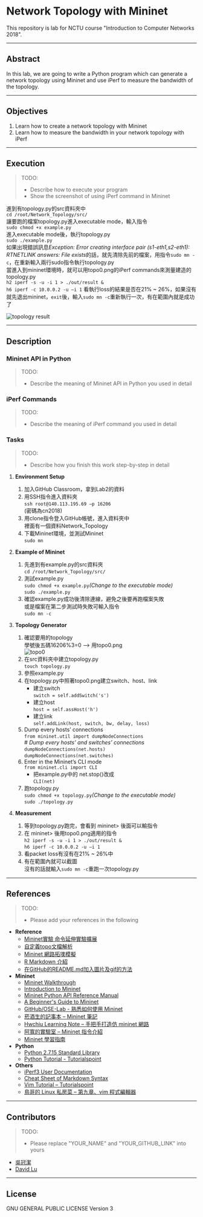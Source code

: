 # Network Topology with Mininet

This repository is lab for NCTU course "Introduction to Computer Networks 2018".

---
## Abstract

In this lab, we are going to write a Python program which can generate a network topology using Mininet and use iPerf to measure the bandwidth of the topology.

---
## Objectives

1. Learn how to create a network topology with Mininet
2. Learn how to measure the bandwidth in your network topology with iPerf

---
## Execution

> TODO: 
> * Describe how to execute your program
> * Show the screenshot of using iPerf command in Mininet

進到有topology.py的src資料夾中  
`cd /root/Network_Topology/src/`  
讓要跑的檔案topology.py進入executable mode，輸入指令  
`sudo chmod +x example.py`  
進入executable mode後，執行topology.py  
`sudo ./example.py`  
如果出現錯誤訊息*Exception: Error creating interface pair (s1-eth1,s2-eth1): RTNETLINK answers: File exists*的話，就先清除先前的檔案，用指令`sudo mn -c`，在重新輸入兩行sudo指令執行topology.py  
當進入到mininet環境時，就可以用topo0.png的iPerf commands來測量建造的topology.py  
`h2 iperf -s -u -i 1 > ./out/result &`  
`h6 iperf -c 10.0.0.2 -u –i 1`
看執行loss的結果是否在21% ~ 26%，如果沒有就先退出mininet，`exit`後，輸入`sudo mn -c`重新執行一次，有在範圍內就是成功了   
  
![topology result](https://github.com/nctucn/lab2-kuanchiehwu/blob/master/topology%20result.png)

---
## Description

### Mininet API in Python

> TODO:
> * Describe the meaning of Mininet API in Python you used in detail

### iPerf Commands

> TODO:
> * Describe the meaning of iPerf command you used in detail


### Tasks

> TODO:
> * Describe how you finish this work step-by-step in detail

1. **Environment Setup**

   1) 加入GitHub Classroom，拿到Lab2的資料
   2) 用SSH指令進入資料夾  
      `ssh root@140.113.195.69 –p 16206`  
      (密碼為cn2018)
   3) 用clone指令登入GitHub帳號，進入資料夾中  
      裡面有一個資料Network_Topology
   4) 下載Mininet環境，並測試Mininet  
      `sudo mn`
    

2. **Example of Mininet**

   1) 先進到有example.py的src資料夾  
     `cd /root/Network_Topology/src/`  
   2) 測試example.py  
     `sudo chmod +x example.py`*(Change to the executable mode)*  
     `sudo ./example.py`  
   3) 確認example.py成功後清除連線，避免之後要再跑檔案失敗  
      或是檔案在第二步測試時失敗可輸入指令  
     `sudo mn -c`


3. **Topology Generator**

   1) 確認要用的topology  
      學號後五碼16206%3=0 --> 用topo0.png  
      ![topo0](https://github.com/nctucn/lab2-kuanchiehwu/blob/master/src/topo/topo0.png)
   2) 在src資料夾中建立topology.py  
      `touch topology.py`  
   3) 參照example.py  
   4) 在topology.py中照著topo0.png建立switch、host、link  
      * 建立switch  
        `switch = self.addSwitch('s')`  
      * 建立host  
        `host = self.assHost('h')`  
      * 建立link  
        `self.addLink(host, switch, bw, delay, loss)`  
   5) Dump every hosts’ connections  
      `from mininet.util import dumpNodeConnections`  
      \# *Dump every hosts’ and switches’ connections*  
      `dumpNodeConnections(net.hosts)`  
      `dumpNodeConnections(net.switches)`  
   6) Enter in the Mininet’s CLI mode  
      `from mininet.cli import CLI`
      * 把example.py中的 net.stop()改成  
      `CLI(net)`  
   7) 跑topology.py  
      `sudo chmod +x topology.py`*(Change to the executable mode)*  
      `sudo ./topology.py`  


4. **Measurement**  

   1) 等到topology.py跑完，會看到 mininet> 後面可以輸指令  
   2) 在 mininet> 後用topo0.png適用的指令  
      `h2 iperf -s -u -i 1 > ./out/result &`  
      `h6 iperf -c 10.0.0.2 -u –i 1`  
   3) 看packet loss有沒有在21% ~ 26%中  
   4) 有在範圍內就可以截圖  
      沒有的話就輸入`sudo mn -c`重跑一次topology.py

---
## References

> TODO: 
> * Please add your references in the following
* **Reference**
    * [Mininet實驗 命令延伸實驗擴展](https://www.cnblogs.com/qq952693358/p/5882931.html)
    * [自定義topo文檔解析](https://hk.saowen.com/a/bec15fcc5f83404bce2c3724394fa8e8e9404d8d52f049a925517f770619ff80)
    * [Mininet 網路拓墣模擬](https://ithelp.ithome.com.tw/articles/10197633)
    * [R Markdown 介紹](https://bookdown.org/tpemartin/rmarkdown_intro/markdown-syntax.html)  
    * [在GitHub的README.md加入圖片及gif的方法](https://medium.com/@stephyang/在github的readme-md加入圖片及gif的方法-7282a4a63141)
* **Mininet**
    * [Mininet Walkthrough](http://mininet.org/walkthrough/)
    * [Introduction to Mininet](https://github.com/mininet/mininet/wiki/Introduction-to-Mininet)
    * [Mininet Python API Reference Manual](http://mininet.org/api/annotated.html)
    * [A Beginner's Guide to Mininet](https://opensourceforu.com/2017/04/beginners-guide-mininet/)
    * [GitHub/OSE-Lab - 熟悉如何使用 Mininet](https://github.com/OSE-Lab/Learning-SDN/blob/master/Mininet/README.md)
    * [菸酒生的記事本 – Mininet 筆記](https://blog.laszlo.tw/?p=81)
    * [Hwchiu Learning Note – 手把手打造仿 mininet 網路](https://hwchiu.com/setup-mininet-like-environment.html)
    * [阿寬的實驗室 – Mininet 指令介紹](https://ting-kuan.blog/2017/11/09/%E3%80%90mininet%E6%8C%87%E4%BB%A4%E4%BB%8B%E7%B4%B9%E3%80%91/)
    * [Mininet 學習指南](https://www.sdnlab.com/11495.html)
* **Python**
    * [Python 2.7.15 Standard Library](https://docs.python.org/2/library/index.html)
    * [Python Tutorial - Tutorialspoint](https://www.tutorialspoint.com/python/)
* **Others**
    * [iPerf3 User Documentation](https://iperf.fr/iperf-doc.php#3doc)
    * [Cheat Sheet of Markdown Syntax](https://www.markdownguide.org/cheat-sheet)
    * [Vim Tutorial – Tutorialspoint](https://www.tutorialspoint.com/vim/index.htm)
    * [鳥哥的 Linux 私房菜 – 第九章、vim 程式編輯器](http://linux.vbird.org/linux_basic/0310vi.php)

---
## Contributors

> TODO:
> * Please replace "YOUR_NAME" and "YOUR_GITHUB_LINK" into yours

* [吳冠潔](https://github.com/)
* [David Lu](https://github.com/yungshenglu)

---
## License

GNU GENERAL PUBLIC LICENSE Version 3
